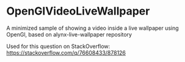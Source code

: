 # OpenGlVideoLiveWallpaper
A minimized sample of showing a video inside a live wallpaper using OpenGl, based on alynx-live-wallpaper repository

Used for this question on StackOverflow:
https://stackoverflow.com/q/76608433/878126
